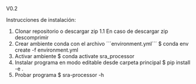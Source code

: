 V0.2

Instrucciones de instalación:
  1. Clonar repositorio o descargar zip
        1.1 En caso de descargar zip descomprimir
  3. Crear ambiente conda con el archivo ´´´environment.yml´´´
      $ conda env create -f environment.yml
  4. Activar ambiente
      $ conda activate sra_processor
  5. Instalar programa en modo editable desde carpeta principal
      $ pip install -e .
  6. Probar programa
      $ sra-processor -h
